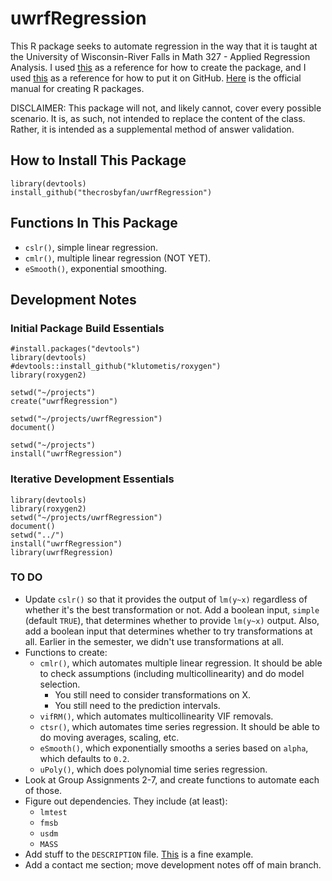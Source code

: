 # uwrfRegression

This R package seeks to automate regression in the way that it is taught at the University of Wisconsin-River Falls in Math 327 - Applied Regression Analysis. I used [this](https://hilaryparker.com/2014/04/29/writing-an-r-package-from-scratch/) as a reference for how to create the package, and I used [this](http://kbroman.org/pkg_primer/pages/github.html) as a reference for how to put it on GitHub. [Here](https://cran.r-project.org/doc/manuals/R-exts.html) is the official manual for creating R packages.

DISCLAIMER: This package will not, and likely cannot, cover every possible scenario. It is, as such, not intended to replace the content of the class. Rather, it is intended as a supplemental method of answer validation.

## How to Install This Package

    library(devtools)
    install_github("thecrosbyfan/uwrfRegression")

## Functions In This Package

- ``cslr()``, simple linear regression.
- ``cmlr()``, multiple linear regression (NOT YET).
- ``eSmooth()``, exponential smoothing.

## Development Notes

### Initial Package Build Essentials

    #install.packages("devtools")
    library(devtools)
    #devtools::install_github("klutometis/roxygen")
    library(roxygen2)

    setwd("~/projects")
    create("uwrfRegression")

    setwd("~/projects/uwrfRegression")
    document()

    setwd("~/projects")
    install("uwrfRegression")

### Iterative Development Essentials

    library(devtools)
    library(roxygen2)
    setwd("~/projects/uwrfRegression")
    document()
    setwd("../")
    install("uwrfRegression")
    library(uwrfRegression)

### TO DO

- Update ``cslr()`` so that it provides the output of ``lm(y~x)`` regardless of whether it's the best transformation or not. Add a boolean input, ``simple`` (default ``TRUE``), that determines whether to provide ``lm(y~x)`` output. Also, add a boolean input that determines whether to try transformations at all. Earlier in the semester, we didn't use transformations at all.
- Functions to create:
  - ``cmlr()``, which automates multiple linear regression. It should be able to check assumptions (including multicollinearity) and do model selection.
    - You still need to consider transformations on X.
    - You still need to the prediction intervals.
  - ``vifRM()``, which automates multicollinearity VIF removals.
  - ``ctsr()``, which automates time series regression. It should be able to do moving averages, scaling, etc.
  - ``eSmooth()``, which exponentially smooths a series based on ``alpha``, which defaults to ``0.2``.
  - ``uPoly()``, which does polynomial time series regression.
- Look at Group Assignments 2-7, and create functions to automate each of those.
- Figure out dependencies. They include (at least):
  - ``lmtest``
  - ``fmsb``
  - ``usdm``
  - ``MASS``
- Add stuff to the ``DESCRIPTION`` file. [This](https://github.com/klutometis/roxygen/blob/master/DESCRIPTION) is a fine example.
- Add a contact me section; move development notes off of main branch.
